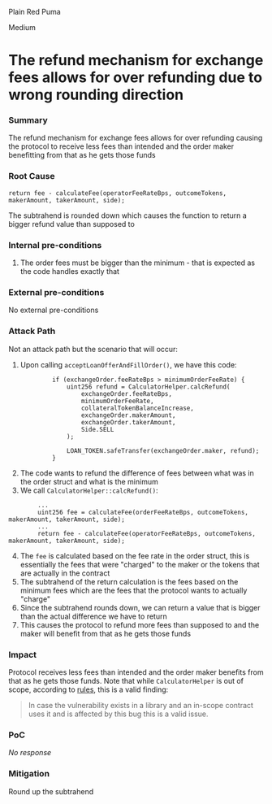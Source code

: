 Plain Red Puma

Medium

# The refund mechanism for exchange fees allows for over refunding due to wrong rounding direction

### Summary

The refund mechanism for exchange fees allows for over refunding causing the protocol to receive less fees than intended and the order maker benefitting from that as he gets those funds
[](https://github.com/sherlock-audit/2024-09-predict-fun/blob/main/predict-dot-loan/contracts/PredictDotLoan.sol#L30)
### Root Cause

```solidity
return fee - calculateFee(operatorFeeRateBps, outcomeTokens, makerAmount, takerAmount, side);
```
The subtrahend is rounded down which causes the function to return a bigger refund value than supposed to

### Internal pre-conditions

1. The order fees must be bigger than the minimum - that is expected as the code handles exactly that

### External pre-conditions

No external pre-conditions

### Attack Path

Not an attack path but the scenario that will occur:
1. Upon calling `acceptLoanOfferAndFillOrder()`, we have this code:
```solidity
            if (exchangeOrder.feeRateBps > minimumOrderFeeRate) {
                uint256 refund = CalculatorHelper.calcRefund(
                    exchangeOrder.feeRateBps,
                    minimumOrderFeeRate,
                    collateralTokenBalanceIncrease,
                    exchangeOrder.makerAmount,
                    exchangeOrder.takerAmount,
                    Side.SELL
                );

                LOAN_TOKEN.safeTransfer(exchangeOrder.maker, refund);
            }
```
2. The code wants to refund the difference of fees between what was in the order struct and what is the minimum
3. We call `CalculatorHelper::calcRefund()`:
```solidity
        ...
        uint256 fee = calculateFee(orderFeeRateBps, outcomeTokens, makerAmount, takerAmount, side);
        ...
        return fee - calculateFee(operatorFeeRateBps, outcomeTokens, makerAmount, takerAmount, side);
```
4. The `fee` is calculated based on the fee rate in the order struct, this is essentially the fees that were "charged" to the maker or the tokens that are actually in the contract
5. The subtrahend of the return calculation is the fees based on the minimum fees which are the fees that the protocol wants to actually "charge"
6. Since the subtrahend rounds down, we can return a value that is bigger than the actual difference we have to return
7. This causes the protocol to refund more fees than supposed to and the maker will benefit from that as he gets those funds

### Impact

Protocol receives less fees than intended and the order maker benefits from that as he gets those funds. Note that while `CalculatorHelper` is out of scope, according to [rules](https://github.com/sherlock-protocol/sherlock-v2-docs/tree/b6baeead88b864c9aadc2430af5db0cbd3f38bf6/audits/judging/judging#v.-how-to-identify-a-medium-issue), this is a valid finding:
>In case the vulnerability exists in a library and an in-scope contract uses it and is affected by this bug this is a valid issue.

### PoC

_No response_

### Mitigation

Round up the subtrahend